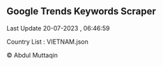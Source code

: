

## Google Trends Keywords Scraper 
 
Last Update 20-07-2023 , 06:46:59

Country List :
VIETNAM.json



© Abdul Muttaqin 
